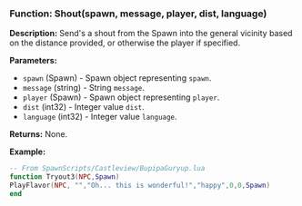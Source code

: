 ### Function: Shout(spawn, message, player, dist, language)

**Description:**
Send's a shout from the Spawn into the general vicinity based on the distance provided, or otherwise the player if specified.

**Parameters:**
- `spawn` (Spawn) - Spawn object representing `spawn`.
- `message` (string) - String `message`.
- `player` (Spawn) - Spawn object representing `player`.
- `dist` (int32) - Integer value `dist`.
- `language` (int32) - Integer value `language`.

**Returns:** None.

**Example:**

```lua
-- From SpawnScripts/Castleview/BupipaGuryup.lua
function Tryout3(NPC,Spawn)
PlayFlavor(NPC, "","Oh... this is wonderful!","happy",0,0,Spawn)
end
```
